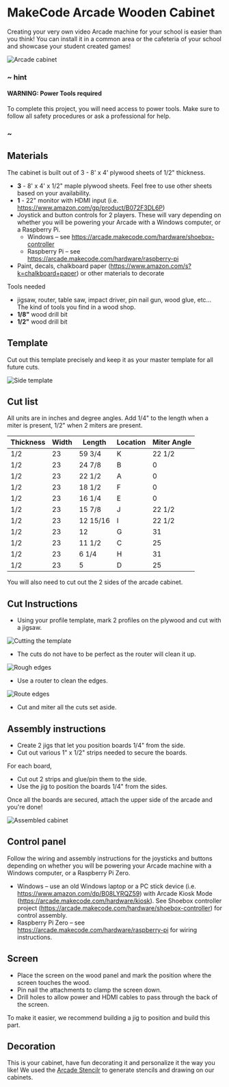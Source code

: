 # MakeCode Arcade Wooden Cabinet

Creating your very own video Arcade machine for your school is easier than you think!  You can install it in a common area or the cafeteria of your school and showcase your student created games!

![Arcade cabinet](/static/hardware/raspberry-pi/wooden-cabinet/gallery.jpg)

### ~ hint

#### WARNING: Power Tools required

To complete this project, you will need access to power tools.
Make sure to follow all safety procedures or ask a professional for help.

### ~

## Materials

The cabinet is built out of 3 - 8' x 4' plywood sheets of 1/2" thickness. 

* **3** - 8' x 4' x 1/2" maple plywood sheets. Feel free to use other sheets based on your availability. 
* **1** - 22" monitor with HDMI input (i.e.  https://www.amazon.com/gp/product/B072F3DL6P)
* Joystick and button controls for 2 players.  These will vary depending on whether you will be powering your Arcade with a Windows computer, or a Raspberry Pi.
  *  Windows – see https://arcade.makecode.com/hardware/shoebox-controller
  *  Raspberry Pi – see https://arcade.makecode.com/hardware/raspberry-pi
* Paint, decals, chalkboard paper (https://www.amazon.com/s?k=chalkboard+paper) or other materials to decorate

Tools needed

* jigsaw, router, table saw, impact driver, pin nail gun, wood glue, etc... The kind of tools you find in a wood shop.
* **1/8"** wood drill bit
* **1/2"** wood drill bit

## Template

Cut out this template precisely and keep it as your master template for all future cuts.

![Side template](/static/hardware/raspberry-pi/wooden-cabinet/template.jpg)

## Cut list

All units are in inches and degree angles. Add 1/4" to the length when a miter is present, 1/2" when 2 miters are present.

| Thickness | Width | Length   | Location | Miter Angle
| --------- | ----- | -------- | -------- | -------
| 1/2       | 23    | 59 3/4   | K        | 22 1/2
| 1/2       | 23    | 24 7/8   | B        | 0
| 1/2       | 23    | 22 1/2   | A        | 0
| 1/2       | 23    | 18 1/2   | F        | 0
| 1/2       | 23    | 16 1/4   | E        | 0
| 1/2       | 23    | 15 7/8   | J        | 22 1/2
| 1/2       | 23    | 12 15/16 | I        | 22 1/2
| 1/2       | 23    | 12       | G        | 31
| 1/2       | 23    | 11 1/2   | C        | 25
| 1/2       | 23    | 6 1/4    | H        | 31
| 1/2       | 23    | 5        | D        | 25

You will also need to cut out the 2 sides of the arcade cabinet.

## Cut Instructions

* Using your profile template, mark 2 profiles on the plywood and cut with a jigsaw.

![Cutting the template](/static/hardware/raspberry-pi/wooden-cabinet/cuttemplate.jpg)

* The cuts do not have to be perfect as the router will clean it up.

![Rough edges](/static/hardware/raspberry-pi/wooden-cabinet/roughedges.jpg)

* Use a router to clean the edges.

![Route edges](/static/hardware/raspberry-pi/wooden-cabinet/routeedges.jpg)

* Cut and miter all the cuts set aside.

## Assembly instructions

* Create 2 jigs that let you position boards 1/4" from the side.
* Cut out various 1" x 1/2" strips needed to secure the boards.

For each board, 

* Cut out 2 strips and glue/pin them to the side.
* Use the jig to position the boards 1/4" from the sides.

Once all the boards are secured, attach the upper side of the arcade and you're done!

![Assembled cabinet](/static/hardware/raspberry-pi/wooden-cabinet/box.jpg)

## Control panel

Follow the wiring and assembly instructions for the joysticks and buttons depending on whether you will be powering your Arcade machine with a Windows computer, or a Raspberry Pi Zero.
* Windows – use an old Windows laptop or a PC stick device (i.e.  https://www.amazon.com/dp/B08LYRQZ59) with Arcade Kiosk Mode (https://arcade.makecode.com/hardware/kiosk).  See Shoebox controller project (https://arcade.makecode.com/hardware/shoebox-controller) for control assembly.
* Raspberry Pi Zero – see https://arcade.makecode.com/hardware/raspberry-pi for wiring instructions.

## Screen

* Place the screen on the wood panel and mark the position where the screen touches the wood.
* Pin nail the attachments to clamp the screen down.
* Drill holes to allow power and HDMI cables to pass through the back of the screen.

To make it easier, we recommend building a jig to position and build this part.

## Decoration

This is your cabinet, have fun decorating it and personalize it the way you like! We used the
[Arcade Stencilr](https://riknoll.github.io/arcade-stenciler/) to generate stencils and drawing on our cabinets.
